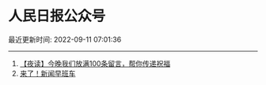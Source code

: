 # 人民日报公众号

最近更新时间: 2022-09-11 07:01:36

--- 
1. [【夜读】今晚我们放满100条留言，帮你传递祝福](https://mp.weixin.qq.com/s/Z76wO8TDQz22KA1YlXtFoA) 
2. [来了！新闻早班车](https://mp.weixin.qq.com/s/ralcyDCaRN5z3tFIx7o8fA) 
